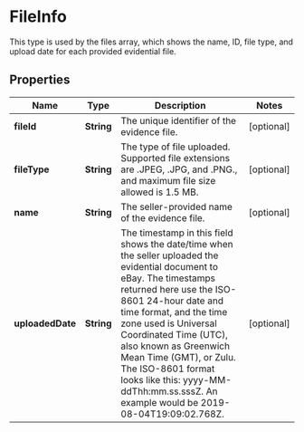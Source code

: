 

# FileInfo

This type is used by the files array, which shows the name, ID, file type, and upload date for each provided evidential file.
## Properties

Name | Type | Description | Notes
------------ | ------------- | ------------- | -------------
**fileId** | **String** | The unique identifier of the evidence file. |  [optional]
**fileType** | **String** | The type of file uploaded. Supported file extensions are .JPEG, .JPG, and .PNG., and maximum file size allowed is 1.5 MB. |  [optional]
**name** | **String** | The seller-provided name of the evidence file. |  [optional]
**uploadedDate** | **String** | The timestamp in this field shows the date/time when the seller uploaded the evidential document to eBay. The timestamps returned here use the ISO-8601 24-hour date and time format, and the time zone used is Universal Coordinated Time (UTC), also known as Greenwich Mean Time (GMT), or Zulu. The ISO-8601 format looks like this: yyyy-MM-ddThh:mm.ss.sssZ. An example would be 2019-08-04T19:09:02.768Z. |  [optional]



